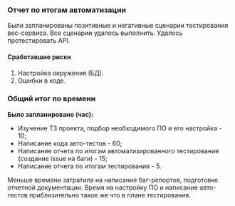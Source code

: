 ### Отчет по итогам автоматизации

Были запланированы позитивные и негативные сценарии тестирования вес-сервиса. Все сценарии удалось выполнить. Удалось протестировать API.

#### Сработавшие риски

1. Настройка окружения (БД).
2. Ошибки в коде.

### Общий итог по времени
__Было запланировано (час):__
* Изучение ТЗ проекта, подбор необходимого ПО и его настройка - 10;
* Написание кода авто-тестов - 60;
* Написание отчета по итогам автоматизированного тестирования (создание issue на баги) - 15;
* Написание отчета по итогам тестирования - 5.

Меньше времени затратила на написание баг-репортов, подготовке отчетной документации. Время на настройку ПО и написание авто-тестов приблизительно такое же что в плане тестирования.  